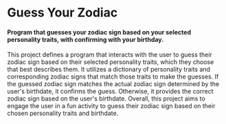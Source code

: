 # Guess Your Zodiac 

#### Program that guesses your zodiac sign based on your selected personality traits, with confirming with your birthday. 

This project defines a program that interacts with the user to guess their zodiac sign based on their selected personality traits, which they choose that best describes them. It utilizes a dictionary of personality traits and corresponding zodiac signs that match those traits to make the guesses. If the guessed zodiac sign matches the actual zodiac sign determined by the user's birthdate, it confirms the guess. Otherwise, it provides the correct zodiac sign based on the user's birthdate. Overall, this project aims to engage the user in a fun activity to guess their zodiac sign based on their chosen personality traits and birthdate.
